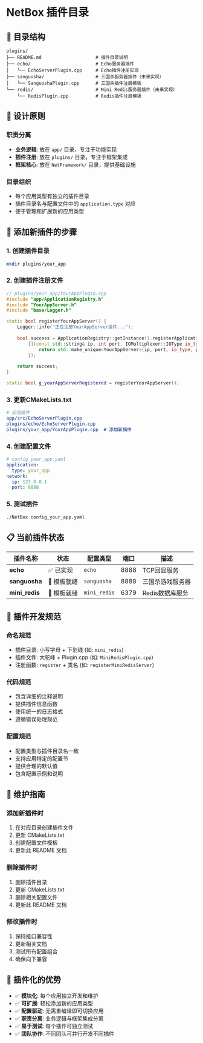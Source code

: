 # NetBox 插件目录

## 📁 目录结构

```
plugins/
├── README.md                    # 插件目录说明
├── echo/                        # Echo服务器插件
│   └── EchoServerPlugin.cpp     # Echo插件注册实现
├── sanguosha/                   # 三国杀服务器插件（未来实现）
│   └── SanguoshaPlugin.cpp      # 三国杀插件注册模板
└── redis/                       # Mini Redis服务器插件（未来实现）
    └── RedisPlugin.cpp          # Redis插件注册模板
```

## 🎯 设计原则

### **职责分离**
- **业务逻辑**: 放在 `app/` 目录，专注于功能实现
- **插件注册**: 放在 `plugins/` 目录，专注于框架集成
- **框架核心**: 放在 `NetFramework/` 目录，提供基础设施

### **目录组织**
- 每个应用类型有独立的插件目录
- 插件目录名与配置文件中的 `application.type` 对应
- 便于管理和扩展新的应用类型

## 🚀 添加新插件的步骤

### 1. 创建插件目录
```bash
mkdir plugins/your_app
```

### 2. 创建插件注册文件
```cpp
// plugins/your_app/YourAppPlugin.cpp
#include "app/ApplicationRegistry.h"
#include "YourAppServer.h"
#include "base/Logger.h"

static bool registerYourAppServer() {
    Logger::info("正在注册YourAppServer插件...");
    
    bool success = ApplicationRegistry::getInstance().registerApplication("your_app", 
        [](const std::string& ip, int port, IOMultiplexer::IOType io_type, IThreadPool* pool) {
            return std::make_unique<YourAppServer>(ip, port, io_type, pool);
        });
    
    return success;
}

static bool g_yourAppServerRegistered = registerYourAppServer();
```

### 3. 更新CMakeLists.txt
```cmake
# 应用插件
app/src/EchoServerPlugin.cpp
plugins/echo/EchoServerPlugin.cpp
plugins/your_app/YourAppPlugin.cpp  # 添加新插件
```

### 4. 创建配置文件
```yaml
# config_your_app.yaml
application:
  type: your_app
network:
  ip: 127.0.0.1
  port: 8888
```

### 5. 测试插件
```bash
./NetBox config_your_app.yaml
```

## 📋 当前插件状态

| 插件名称 | 状态 | 配置类型 | 端口 | 描述 |
|---------|------|----------|------|------|
| **echo** | ✅ 已实现 | `echo` | 8888 | TCP回显服务 |
| **sanguosha** | 🚧 模板就绪 | `sanguosha` | 8888 | 三国杀游戏服务器 |
| **mini_redis** | 🚧 模板就绪 | `mini_redis` | 6379 | Redis数据库服务 |

## 🎯 插件开发规范

### **命名规范**
- 插件目录: 小写字母 + 下划线 (如: `mini_redis`)
- 插件文件: 大驼峰 + Plugin.cpp (如: `MiniRedisPlugin.cpp`)
- 注册函数: `register` + 类名 (如: `registerMiniRedisServer`)

### **代码规范**
- 包含详细的注释说明
- 提供插件信息函数
- 使用统一的日志格式
- 遵循错误处理规范

### **配置规范**
- 配置类型与插件目录名一致
- 支持应用特定的配置节
- 提供合理的默认值
- 包含配置示例和说明

## 🔧 维护指南

### **添加新插件时**
1. 在对应目录创建插件文件
2. 更新 CMakeLists.txt
3. 创建配置文件模板
4. 更新此 README 文档

### **删除插件时**
1. 删除插件目录
2. 更新 CMakeLists.txt
3. 删除相关配置文件
4. 更新此 README 文档

### **修改插件时**
1. 保持接口兼容性
2. 更新相关文档
3. 测试所有配置组合
4. 确保向下兼容

## 🎉 插件化的优势

- ✅ **模块化**: 每个应用独立开发和维护
- ✅ **可扩展**: 轻松添加新的应用类型
- ✅ **配置驱动**: 无需重编译即可切换应用
- ✅ **职责分离**: 业务逻辑与框架集成分离
- ✅ **易于测试**: 每个插件可独立测试
- ✅ **团队协作**: 不同团队可并行开发不同插件
